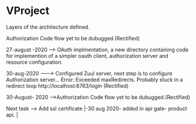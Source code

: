 # VProject
Layers of the architecture defined.

Authorization Code flow yet to be dubugged.(Rectified)

27-august -2020 --> OAuth implmentation, a new directory containing code for implemention of a simpler oauth client, authorization server and resource configuration.

30-aug-2020 ---> Configured Zuul server, next step is to configure Authorization server... Error: Exceeded maxRedirects. Probably stuck in a redirect loop http://localhost:8763/login (Rectified)

30-August- 2020 -->Authorization Code flow yet to be dubugged.(Rectified)

Next task --> Add ssl certificate
                |-30 aug 2020- added in api gate- product api.
                |

